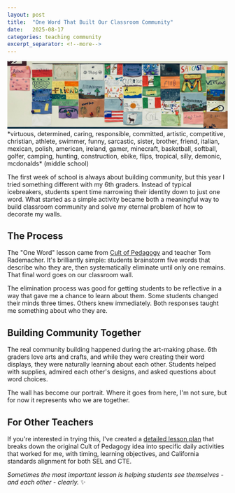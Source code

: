 ```yaml
---
layout: post
title:  "One Word That Built Our Classroom Community"
date:   2025-08-17
categories: teaching community
excerpt_separator: <!--more-->
---
```


<img src="/docs/assets/images/one-word-wall-2025.jpeg">
*virtuous, determined, caring, responsible, committed, artistic, competitive, christian, athlete, swimmer, funny, sarcastic, sister, brother, friend, italian, mexican, polish, american, ireland, gamer, minecraft, basketball, softball, golfer, camping, hunting, construction, ebike, flips, tropical, silly, demonic, mcdonalds* (middle school)

The first week of school is always about building community, but this year I tried something different with my 6th graders. Instead of typical icebreakers, students spent time narrowing their identity down to just one word. What started as a simple activity became both a meaningful way to build classroom community and solve my eternal problem of how to decorate my walls.

<!--more-->

## The Process

The "One Word" lesson came from [Cult of Pedagogy](https://www.cultofpedagogy.com/classroom-decor-one-word/) and teacher Tom Rademacher. It's brilliantly simple: students brainstorm five words that describe who they are, then systematically eliminate until only one remains. That final word goes on our classroom wall.

The elimination process was good for getting students to be reflective in a way that gave me a chance to learn about them. Some students changed their minds three times. Others knew immediately. Both responses taught me something about who they are.

## Building Community Together

The real community building happened during the art-making phase. 6th graders love arts and crafts, and while they were creating their word displays, they were naturally learning about each other. Students helped with supplies, admired each other's designs, and asked questions about word choices.

The wall has become our portrait. Where it goes from here, I'm not sure, but for now it represents who we are together.

## For Other Teachers

If you're interested in trying this, I've created a [detailed lesson plan](link-to-lesson-plan) that breaks down the original Cult of Pedagogy idea into specific daily activities that worked for me, with timing, learning objectives, and California standards alignment for both SEL and CTE.

*Sometimes the most important lesson is helping students see themselves - and each other - clearly.* ✨